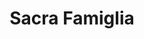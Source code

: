 ---
workId: "sacraFamiglia"
title: "Sacra Famiglia"
taxonomy:
  category: "blog"
  tag: [cat1, cat2, cat3]
it:
  cat: "prova"
---